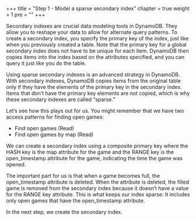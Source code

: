 +++
title = "Step 1 - Model a sparse secondary index"
chapter = true
weight = 1
pre = "<b></b>"
+++

Secondary indexes are crucial data modeling tools in DynamoDB. They allow you to reshape your data to allow for alternate query patterns. To create a secondary index, you specify the primary key of the index, just like when you previously created a table. Note that the primary key for a global secondary index does not have to be unique for each item. DynamoDB then copies items into the index based on the attributes specified, and you can query it just like you do the table.

Using sparse secondary indexes is an advanced strategy in DynamoDB. With secondary indexes, DynamoDB copies items from the original table only if they have the elements of the primary key in the secondary index. Items that don’t have the primary key elements are not copied, which is why these secondary indexes are called “sparse.”

Let’s see how this plays out for us. You might remember that we have two access patterns for finding open games:

* Find open games (Read)
* Find open games by map (Read)

We can create a secondary index using a composite primary key where the HASH key is the map attribute for the game and the RANGE key is the open_timestamp attribute for the game, indicating the time the game was opened.

The important part for us is that when a game becomes full, the open_timestamp attribute is deleted. When the attribute is deleted, the filled game is removed from the secondary index because it doesn’t have a value for the RANGE key attribute. This is what keeps our index sparse: It includes only open games that have the open_timestamp attribute.

In the next step, we create the secondary index.
